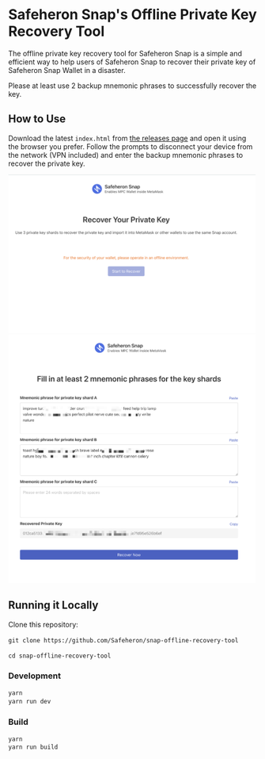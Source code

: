 # Safeheron Snap's Offline Private Key Recovery Tool

The offline private key recovery tool for Safeheron Snap is a simple and efficient way to 
help users of Safeheron Snap to recover their private key of Safeheron Snap Wallet in a disaster.

Please at least use 2 backup mnemonic phrases to successfully recover the key.

## How to Use

 Download the latest `index.html` from [the releases page](https://github.com/Safeheron/snap-offline-recovery-tool/releases) and open it using the browser you prefer. 
 Follow the prompts to disconnect your device from the network (VPN included) and enter the backup mnemonic phrases 
 to recover the private key.

<img src="./recover-landing.png" width="500px">

<img src="./recover-step.png" width="500px">

## Running it Locally

Clone this repository:

`git clone https://github.com/Safeheron/snap-offline-recovery-tool`

`cd snap-offline-recovery-tool`

### Development

```bash
yarn 
yarn run dev
```

### Build
```
yarn
yarn run build
```
